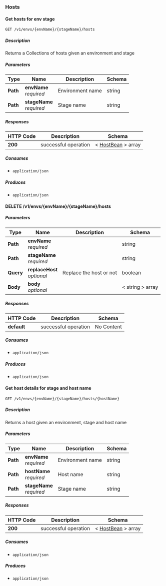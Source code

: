 ### Hosts

<a name="get"></a>
#### Get hosts for env stage
```
GET /v1/envs/{envName}/{stageName}/hosts
```


##### Description
Returns a Collections of hosts given an environment and stage


##### Parameters

|Type|Name|Description|Schema|
|---|---|---|---|
|**Path**|**envName**  <br>*required*|Environment name|string|
|**Path**|**stageName**  <br>*required*|Stage name|string|


##### Responses

|HTTP Code|Description|Schema|
|---|---|---|
|**200**|successful operation|< [HostBean](#hostbean) > array|


##### Consumes

* `application/json`


##### Produces

* `application/json`


<a name="stopserviceonhost"></a>
#### DELETE /v1/envs/{envName}/{stageName}/hosts

##### Parameters

|Type|Name|Description|Schema|
|---|---|---|---|
|**Path**|**envName**  <br>*required*||string|
|**Path**|**stageName**  <br>*required*||string|
|**Query**|**replaceHost**  <br>*optional*|Replace the host or not|boolean|
|**Body**|**body**  <br>*optional*||< string > array|


##### Responses

|HTTP Code|Description|Schema|
|---|---|---|
|**default**|successful operation|No Content|


##### Consumes

* `application/json`


##### Produces

* `application/json`


<a name="gethostbyhostname"></a>
#### Get host details for stage and host name
```
GET /v1/envs/{envName}/{stageName}/hosts/{hostName}
```


##### Description
Returns a host given an environment, stage and host name


##### Parameters

|Type|Name|Description|Schema|
|---|---|---|---|
|**Path**|**envName**  <br>*required*|Environment name|string|
|**Path**|**hostName**  <br>*required*|Host name|string|
|**Path**|**stageName**  <br>*required*|Stage name|string|


##### Responses

|HTTP Code|Description|Schema|
|---|---|---|
|**200**|successful operation|< [HostBean](#hostbean) > array|


##### Consumes

* `application/json`


##### Produces

* `application/json`


<a name="hosts-tags_resource"></a>
